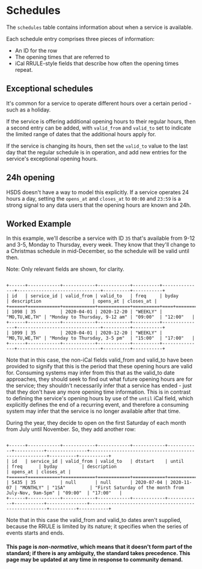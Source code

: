 Schedules
=========

The ```schedules``` table contains information about when a service is available. 

Each schedule entry comprises three pieces of information:

 * An ID for the row
 * The opening times that are referred to
 * iCal RRULE-style fields that describe how often the opening times repeat. 


## Exceptional schedules

It's common for a service to operate different hours over a certain period - such as a holiday. 

If the service is offering additional opening hours to their regular hours, then a second entry can be added, with ```valid_from``` and ```valid_to``` set to indicate the limited range of dates that the additional hours apply for.

If the service is changing its hours, then set the ```valid_to``` value to the last day that the regular schedule is in operation, and add new entries for the service's exceptional opening hours.

## 24h opening 

HSDS doesn't have a way to model this explicitly. If a service operates 24 hours a day, setting the ```opens_at``` and ```closes_at``` to ```00:00``` and ```23:59``` is a strong signal to any data users that the opening hours are known and 24h. 

## Worked Example

In this example, we'll describe a service with ID ```35``` that's available from 9-12 and 3-5, Monday to Thursday, every week. They know that they'll change to a Christmas schedule in mid-December, so the schedule will be valid until then. 

Note: Only relevant fields are shown, for clarity. 

```{eval-rst}

+------+------------+------------+------------+----------+---------------+-------------------------------+----------+-----------+
| id   | service_id | valid_from | valid_to   | freq     | byday         | description                   | opens_at | closes_at |
+======+============+============+============+==========+====+==========+===============================+==========+===========+
| 1098 | 35         | 2020-04-01 | 2020-12-20 | "WEEKLY" | "MO,TU,WE,TH" | "Monday to Thursday, 9-12 am" | "09:00"  | "12:00"   |
+------+------------+------------+------------+----------+---------------+-------------------------------+----------+-----------+
| 1099 | 35         | 2020-04-01 | 2020-12-20 | "WEEKLY" | "MO,TU,WE,TH" | "Monday to Thursday, 3-5 pm"  | "15:00"  | "17:00"   |
+------+------------+------------+------------+----------+---------------+-------------------------------+----------+-----------+
```

Note that in this case, the non-iCal fields valid_from and valid_to have been provided to signify that this is the period that these opening hours are valid for. Consuming systems may infer from this that as the valid_to date approaches, they should seek to find out what future opening hours are for the service; they shouldn't necessarily infer that a service has ended - just that they don't have any more opening time information. This is in contrast to defining the service's opening hours by use of the ```until``` iCal field, which explicitly defines the end of a recurring event, and therefore a consuming system may infer that the service is no longer available after that time. 

During the year, they decide to open on the first Saturday of each month from July until November. So, they add another row:

```{eval-rst}

+------+------------+------------+------------+------------+------------+-----------+---------------+------------------------------------------------------+----------+-----------+
| id   | service_id | valid_from | valid_to   | dtstart    | until      | freq      | byday         | description                                          | opens_at | closes_at |
+======+============+============+============+============+============+===========+===============+======================================================+==========+===========+
| 5435 | 35         | null       | null       | 2020-07-04 | 2020-11-07 | "MONTHLY" | "1SA"         | "First Saturday of the month from July-Nov, 9am-5pm" | "09:00"  | "17:00"   |
+------+------------+------------+------------+------------+------------+-----------+---------------+------------------------------------------------------+----------+-----------+
```

Note that in this case the valid_from and valid_to dates aren't supplied, because the RRULE is limited by its nature; it specifies when the series of events starts and ends.


#### This page is *non-normative*, which means that it doesn't form part of the standard; if there is any ambiguity, the standard takes precedence. This page may be updated at any time in response to community demand.
